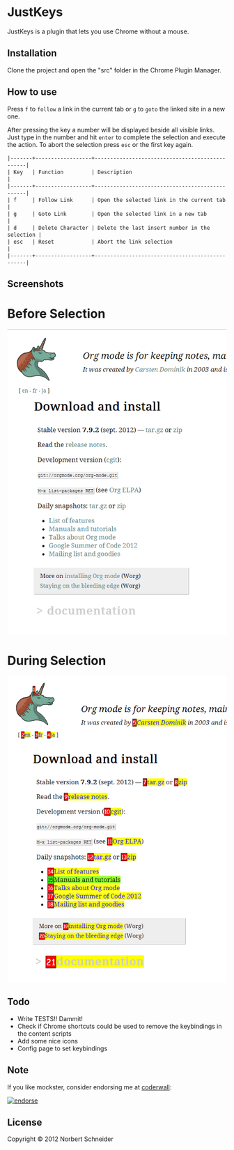 JustKeys
=====================

JustKeys is a plugin that lets you use Chrome without a mouse.

Installation
-----------------------
Clone the project and open the "src" folder in the Chrome Plugin Manager.


How to use
---------------------
Press `f` to `follow` a link in the current tab or `g` to `goto` the
linked site in a new one. 

After pressing the key a number will be displayed beside all visible
links. Just type in the number and hit `enter` to complete the
selection and execute the action. To abort the selection press `esc`
or the first key again.

```
|-------+------------------+------------------------------------------------|
| Key   | Function         | Description                                    |
|-------+------------------+------------------------------------------------|
| f     | Follow Link      | Open the selected link in the current tab      |
| g     | Goto Link        | Open the selected link in a new tab            |
| d     | Delete Character | Delete the last insert number in the selection |
| esc   | Reset            | Abort the link selection                       |
|-------+------------------+------------------------------------------------|
```

Screenshots
---------------------

Before Selection
===
![Before selection](https://github.com/Norrit/JustKeys/raw/master/img1.png)

During Selection
===
![During selection](https://github.com/Norrit/JustKeys/raw/master/img2.png)

Todo
---------------------
* Write TESTS!! Dammit!
* Check if Chrome shortcuts could be used to remove the keybindings in the content scripts
* Add some nice icons
* Config page to set keybindings

Note
---------------------
If you like mockster, consider endorsing me at [coderwall](http://coderwall.com/bertschneider):

[![endorse](http://api.coderwall.com/bertschneider/endorsecount.png)](http://coderwall.com/bertschneider)

License
---------------------
Copyright © 2012 Norbert Schneider


